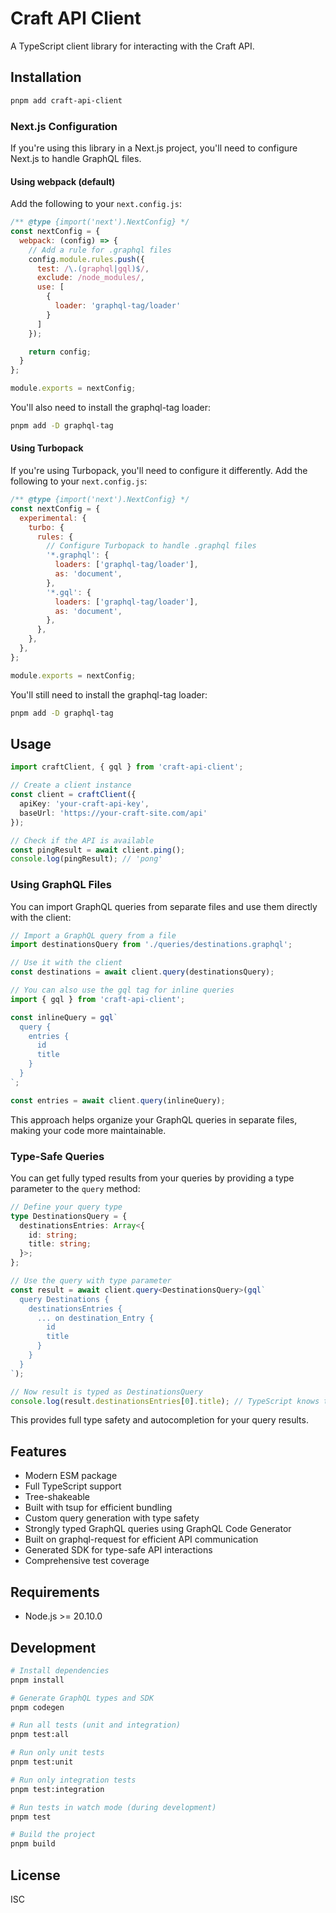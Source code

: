 # Craft API Client

A TypeScript client library for interacting with the Craft API.

## Installation

```bash
pnpm add craft-api-client
```

### Next.js Configuration

If you're using this library in a Next.js project, you'll need to configure Next.js to handle GraphQL files.

#### Using webpack (default)

Add the following to your `next.config.js`:

```javascript
/** @type {import('next').NextConfig} */
const nextConfig = {
  webpack: (config) => {
    // Add a rule for .graphql files
    config.module.rules.push({
      test: /\.(graphql|gql)$/,
      exclude: /node_modules/,
      use: [
        {
          loader: 'graphql-tag/loader'
        }
      ]
    });

    return config;
  }
};

module.exports = nextConfig;
```

You'll also need to install the graphql-tag loader:

```bash
pnpm add -D graphql-tag
```

#### Using Turbopack

If you're using Turbopack, you'll need to configure it differently. Add the following to your `next.config.js`:

```javascript
/** @type {import('next').NextConfig} */
const nextConfig = {
  experimental: {
    turbo: {
      rules: {
        // Configure Turbopack to handle .graphql files
        '*.graphql': {
          loaders: ['graphql-tag/loader'],
          as: 'document',
        },
        '*.gql': {
          loaders: ['graphql-tag/loader'],
          as: 'document',
        },
      },
    },
  },
};

module.exports = nextConfig;
```

You'll still need to install the graphql-tag loader:

```bash
pnpm add -D graphql-tag
```

## Usage

```typescript
import craftClient, { gql } from 'craft-api-client';

// Create a client instance
const client = craftClient({
  apiKey: 'your-craft-api-key',
  baseUrl: 'https://your-craft-site.com/api'
});

// Check if the API is available
const pingResult = await client.ping();
console.log(pingResult); // 'pong'
```

### Using GraphQL Files

You can import GraphQL queries from separate files and use them directly with the client:

```typescript
// Import a GraphQL query from a file
import destinationsQuery from './queries/destinations.graphql';

// Use it with the client
const destinations = await client.query(destinationsQuery);

// You can also use the gql tag for inline queries
import { gql } from 'craft-api-client';

const inlineQuery = gql`
  query {
    entries {
      id
      title
    }
  }
`;

const entries = await client.query(inlineQuery);
```

This approach helps organize your GraphQL queries in separate files, making your code more maintainable.

### Type-Safe Queries

You can get fully typed results from your queries by providing a type parameter to the `query` method:

```typescript
// Define your query type
type DestinationsQuery = {
  destinationsEntries: Array<{
    id: string;
    title: string;
  }>;
};

// Use the query with type parameter
const result = await client.query<DestinationsQuery>(gql`
  query Destinations {
    destinationsEntries {
      ... on destination_Entry {
        id
        title
      }
    }
  }
`);

// Now result is typed as DestinationsQuery
console.log(result.destinationsEntries[0].title); // TypeScript knows this is a string
```

This provides full type safety and autocompletion for your query results.

## Features

- Modern ESM package
- Full TypeScript support
- Tree-shakeable
- Built with tsup for efficient bundling
- Custom query generation with type safety
- Strongly typed GraphQL queries using GraphQL Code Generator
- Built on graphql-request for efficient API communication
- Generated SDK for type-safe API interactions
- Comprehensive test coverage

## Requirements

- Node.js >= 20.10.0

## Development

```bash
# Install dependencies
pnpm install

# Generate GraphQL types and SDK
pnpm codegen

# Run all tests (unit and integration)
pnpm test:all

# Run only unit tests
pnpm test:unit

# Run only integration tests
pnpm test:integration

# Run tests in watch mode (during development)
pnpm test

# Build the project
pnpm build
```

## License

ISC
